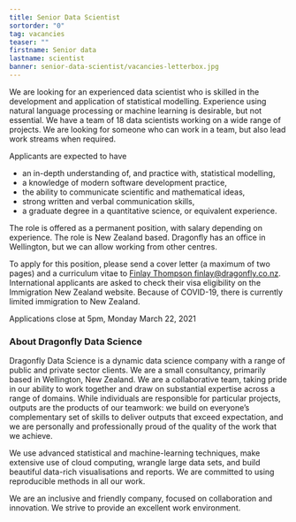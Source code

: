 ```yaml
---
title: Senior Data Scientist
sortorder: "0"
tag: vacancies
teaser: ""
firstname: Senior data
lastname: scientist
banner: senior-data-scientist/vacancies-letterbox.jpg
---
```


We are looking for an experienced data scientist who is skilled in the
development and application of statistical modelling. Experience using natural language
processing or machine learning is desirable, but not essential. We have a team
of 18 data scientists working on a wide range of projects. We are looking for
someone who can work in a team, but also lead work streams when required.

Applicants are expected to have

  - an in-depth understanding of, and practice with, statistical modelling,
  - a knowledge of modern software development practice,
  - the ability to communicate scientific and mathematical ideas,
  - strong written and verbal communication skills,
  - a graduate degree in a quantitative science, or equivalent experience.

The role is offered as a permanent position, with salary depending on
experience. The role is New Zealand based. Dragonfly has an office in
Wellington, but we can allow working from other centres.

To apply for this position, please send a cover letter (a maximum of two pages)
and a curriculum vitae to [Finlay Thompson <finlay@dragonfly.co.nz>](mailto:finlay@dragonfly.co.nz).
International applicants are asked to check their visa eligibility on the
Immigration New Zealand website. Because of COVID-19, there is currently
limited immigration to New Zealand.

Applications close at 5pm, Monday March 22, 2021


### About Dragonfly Data Science

Dragonfly Data Science is a dynamic data science company with a range of public
and private sector clients. We are a small consultancy, primarily based in
Wellington, New Zealand.  We are a collaborative team, taking pride in our
ability to work together and draw on substantial expertise across a range of
domains. While individuals are responsible for particular projects, outputs are
the products of our teamwork: we build on everyone’s complementary set of
skills to deliver outputs that exceed expectation, and we are personally and
professionally proud of the quality of the work that we achieve.

We use advanced statistical and machine-learning techniques, make extensive use
of cloud computing, wrangle large data sets, and build beautiful data-rich
visualisations and reports. We are committed to using reproducible methods in
all our work.

We are an inclusive and friendly company, focused on collaboration and
innovation.  We strive to provide an excellent work environment.
